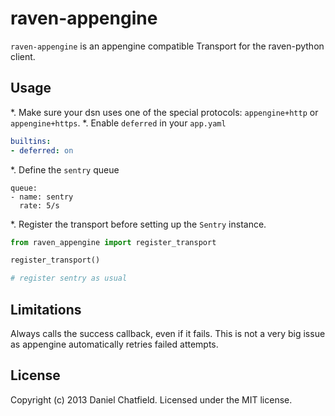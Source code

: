 # raven-appengine

`raven-appengine` is an appengine compatible Transport for the raven-python client.

## Usage

*. Make sure your dsn uses one of the special protocols: `appengine+http` or `appengine+https`.
*. Enable `deferred` in your `app.yaml`

```yaml
builtins:
- deferred: on
```
*. Define the `sentry` queue

```
queue:
- name: sentry
  rate: 5/s
```
*. Register the transport before setting up the `Sentry` instance.

```python
from raven_appengine import register_transport

register_transport()

# register sentry as usual
```
## Limitations

Always calls the success callback, even if it fails. This is not a very big issue as appengine automatically retries failed attempts.

## License

Copyright (c) 2013 Daniel Chatfield. Licensed under the MIT license.